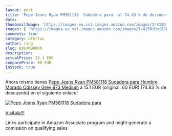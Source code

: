 ```yaml
---
layout: post
title: 'Pepe Jeans Ryan PM581118  Sudadera para  al 74.83 % de descuento'
date: 
thumbnailImage: 'https://images-eu.ssl-images-amazon.com/images/I/415DiDoj3ZL._SL200_.jpg'
images: [ 'https://images-eu.ssl-images-amazon.com/images/I/415DiDoj3ZL._SL200_.jpg' ]
comments: true
category: ofertas
author: ring
slug: B06XWBRRRN
description:
actualPrice: 15.1 EUR
comparePrice: 60 EUR
inStock: true
---
```


Ahora mismo tienes [Pepe Jeans Ryan PM581118  Sudadera para Hombre  Morado  Odissey Grey 973  Medium](https://www.amazon.es/dp/B06XWBRRRN/?tag=tolees-21) a 15.1 EUR (original: 60 EUR) (74.83 %  de descuento) en el siguiente enlace!

[![Pepe Jeans Ryan PM581118  Sudadera para ](https://images-eu.ssl-images-amazon.com/images/I/415DiDoj3ZL._SL200_.jpg)](https://www.amazon.es/dp/B06XWBRRRN/?tag=tolees-21)

[Visítala!!!](https://www.amazon.es/dp/B06XWBRRRN/?tag=tolees-21)

Links participate in Amazon Associate program and might generate a comission on qualifying sales
